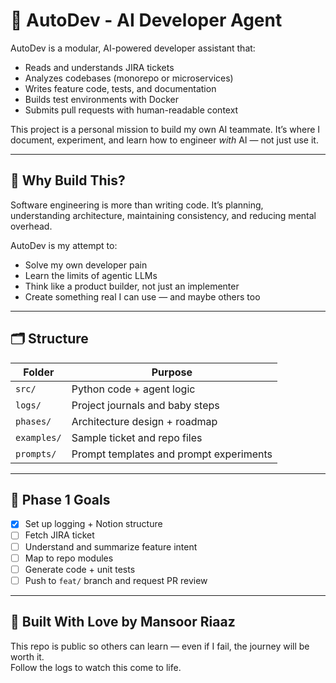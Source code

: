 # 🤖 AutoDev - AI Developer Agent

AutoDev is a modular, AI-powered developer assistant that:
- Reads and understands JIRA tickets
- Analyzes codebases (monorepo or microservices)
- Writes feature code, tests, and documentation
- Builds test environments with Docker
- Submits pull requests with human-readable context

This project is a personal mission to build my own AI teammate. It’s where I document, experiment, and learn how to engineer *with* AI — not just use it.

---

## 🧠 Why Build This?

Software engineering is more than writing code. It’s planning, understanding architecture, maintaining consistency, and reducing mental overhead.

AutoDev is my attempt to:
- Solve my own developer pain
- Learn the limits of agentic LLMs
- Think like a product builder, not just an implementer
- Create something real I can use — and maybe others too

---

## 🗂️ Structure

| Folder         | Purpose                                      |
|----------------|----------------------------------------------|
| `src/`         | Python code + agent logic                    |
| `logs/`        | Project journals and baby steps              |
| `phases/`      | Architecture design + roadmap                |
| `examples/`    | Sample ticket and repo files                 |
| `prompts/`     | Prompt templates and prompt experiments      |

---

## 📜 Phase 1 Goals

- [x] Set up logging + Notion structure
- [ ] Fetch JIRA ticket
- [ ] Understand and summarize feature intent
- [ ] Map to repo modules
- [ ] Generate code + unit tests
- [ ] Push to `feat/` branch and request PR review

---

## 🙏 Built With Love by Mansoor Riaaz

This repo is public so others can learn — even if I fail, the journey will be worth it.  
Follow the logs to watch this come to life.

